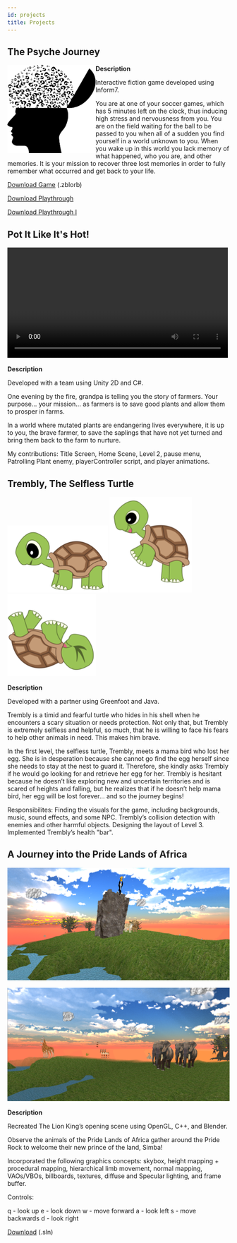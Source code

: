 ```yaml
---
id: projects
title: Projects
---
```


## The Psyche Journey 


<img src="./assets/Cover.png" align="left" width="200" height="200">
        
**Description**

Interactive fiction game developed using Inform7.

You are at one of your soccer games, which has 5 minutes left on the clock, thus inducing high stress and nervousness from you. You are on the field waiting for the ball to be passed to you when all of a sudden you find yourself in a world unknown to you. When you wake up in this world you lack memory of what happened, who you are, and other memories. It is your mission to recover three lost memories in order to fully remember what occurred and get back to your life.

<a href="./assets/The Psyche Journey.zblorb" download>Download Game</a> (.zblorb)

<a href="./assets/playthrough.txt" download>Download Playthrough</a>

<a href="./assets/playthrough2.txt" download>Download Playthrough I</a>


## Pot It Like It's Hot! 

<video controls="true" allowfullscreen="true" width="500">
  <source src="./assets/PotItDemo.mp4" type="video/mp4" width="500">
</video>

**Description**

Developed with a team using Unity 2D and C#.

One evening by the fire, grandpa is telling you the story of farmers. Your purpose… your mission… as farmers is to save good plants and allow them to prosper in farms.

In a world where mutated plants are endangering lives everywhere, it is up to you, the brave farmer, to save the saplings that have not yet turned and bring them back to the farm to nurture. 

My contributions: Title Screen, Home Scene, Level 2, pause menu, Patrolling Plant enemy, playerController script, and player animations.


## Trembly, The Selfless Turtle 

![](./assets/trembly1.png)  ![](./assets/trembly3.png)  ![](./assets/trembly2.png)

**Description**

Developed with a partner using Greenfoot and Java.

Trembly is a timid and fearful turtle who hides in his shell when he encounters a scary situation or needs protection. Not only that, but Trembly is extremely selfless and helpful, so much, that he is willing to face his fears to help other animals in need. This makes him brave. 

In the first level, the selfless turtle, Trembly, meets a mama bird who lost her egg. She is in desperation because she cannot go find the egg herself since she needs to stay at the nest to guard it. Therefore, she kindly asks Trembly if he would go looking for and retrieve her egg for her. Trembly is hesitant because he doesn’t like exploring new and uncertain territories and is scared of heights and falling, but he realizes that if he doesn’t help mama bird, her egg will be lost forever... and so the journey begins!

Responsibilites: Finding the visuals for the game, including backgrounds, music, sound effects, and some NPC. Trembly’s collision detection with enemies and other harmful objects. Designing the layout of Level 3. Implemented Trembly’s health "bar".

## A Journey into the Pride Lands of Africa

![](./assets/sc1.PNG) 

![](./assets/sc2.PNG)

**Description**

Recreated The Lion King’s opening scene using OpenGL, C++, and Blender. 

Observe the animals of the Pride Lands of Africa gather around the Pride Rock to welcome their new prince of the land, Simba!

Incorporated the following graphics concepts: skybox, height mapping + procedural mapping, hierarchical limb movement, normal mapping, VAOs/VBOs, billboards, textures, diffuse and Specular lighting, and frame buffer.

Controls:

q - look up
e - look down
w - move forward
a - look left
s - move backwards
d - look right

<a href="./assets/lab terrain.sln" download>Download</a> (.sln)
